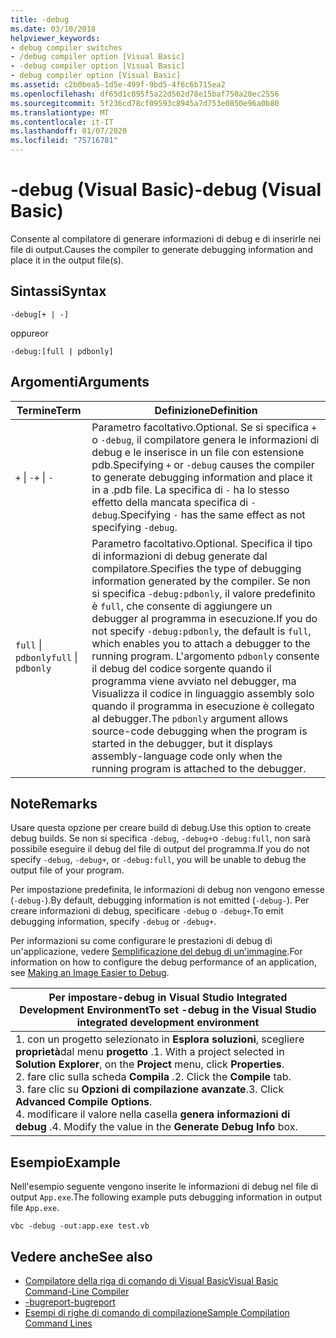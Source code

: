 ```yaml
---
title: -debug
ms.date: 03/10/2018
helpviewer_keywords:
- debug compiler switches
- /debug compiler option [Visual Basic]
- -debug compiler option [Visual Basic]
- debug compiler option [Visual Basic]
ms.assetid: c2b0bea5-1d5e-499f-9bd5-4f6c6b715ea2
ms.openlocfilehash: df65d1c095f5a22d562d78e15baf750a20ec2556
ms.sourcegitcommit: 5f236cd78cf09593c8945a7d753e0850e96a0b80
ms.translationtype: MT
ms.contentlocale: it-IT
ms.lasthandoff: 01/07/2020
ms.locfileid: "75716781"
---
```

# <a name="-debug-visual-basic"></a><span data-ttu-id="8a3ab-102">-debug (Visual Basic)</span><span class="sxs-lookup"><span data-stu-id="8a3ab-102">-debug (Visual Basic)</span></span>

<span data-ttu-id="8a3ab-103">Consente al compilatore di generare informazioni di debug e di inserirle nei file di output.</span><span class="sxs-lookup"><span data-stu-id="8a3ab-103">Causes the compiler to generate debugging information and place it in the output file(s).</span></span>

## <a name="syntax"></a><span data-ttu-id="8a3ab-104">Sintassi</span><span class="sxs-lookup"><span data-stu-id="8a3ab-104">Syntax</span></span>

```console
-debug[+ | -]
```

<span data-ttu-id="8a3ab-105">oppure</span><span class="sxs-lookup"><span data-stu-id="8a3ab-105">or</span></span>

```console
-debug:[full | pdbonly]
```

## <a name="arguments"></a><span data-ttu-id="8a3ab-106">Argomenti</span><span class="sxs-lookup"><span data-stu-id="8a3ab-106">Arguments</span></span>

|<span data-ttu-id="8a3ab-107">Termine</span><span class="sxs-lookup"><span data-stu-id="8a3ab-107">Term</span></span>|<span data-ttu-id="8a3ab-108">Definizione</span><span class="sxs-lookup"><span data-stu-id="8a3ab-108">Definition</span></span>|
|---|---|
|<span data-ttu-id="8a3ab-109">`+` &#124; `-`</span><span class="sxs-lookup"><span data-stu-id="8a3ab-109">`+` &#124; `-`</span></span>|<span data-ttu-id="8a3ab-110">Parametro facoltativo.</span><span class="sxs-lookup"><span data-stu-id="8a3ab-110">Optional.</span></span> <span data-ttu-id="8a3ab-111">Se si specifica `+` o `-debug`, il compilatore genera le informazioni di debug e le inserisce in un file con estensione pdb.</span><span class="sxs-lookup"><span data-stu-id="8a3ab-111">Specifying `+` or `-debug` causes the compiler to generate debugging information and place it in a .pdb file.</span></span> <span data-ttu-id="8a3ab-112">La specifica di `-` ha lo stesso effetto della mancata specifica di `-debug`.</span><span class="sxs-lookup"><span data-stu-id="8a3ab-112">Specifying `-` has the same effect as not specifying `-debug`.</span></span>|
|<span data-ttu-id="8a3ab-113">`full` &#124; `pdbonly`</span><span class="sxs-lookup"><span data-stu-id="8a3ab-113">`full` &#124; `pdbonly`</span></span>|<span data-ttu-id="8a3ab-114">Parametro facoltativo.</span><span class="sxs-lookup"><span data-stu-id="8a3ab-114">Optional.</span></span> <span data-ttu-id="8a3ab-115">Specifica il tipo di informazioni di debug generate dal compilatore.</span><span class="sxs-lookup"><span data-stu-id="8a3ab-115">Specifies the type of debugging information generated by the compiler.</span></span> <span data-ttu-id="8a3ab-116">Se non si specifica `-debug:pdbonly`, il valore predefinito è `full`, che consente di aggiungere un debugger al programma in esecuzione.</span><span class="sxs-lookup"><span data-stu-id="8a3ab-116">If you do not specify `-debug:pdbonly`, the default is `full`, which enables you to attach a debugger to the running program.</span></span> <span data-ttu-id="8a3ab-117">L'argomento `pdbonly` consente il debug del codice sorgente quando il programma viene avviato nel debugger, ma Visualizza il codice in linguaggio assembly solo quando il programma in esecuzione è collegato al debugger.</span><span class="sxs-lookup"><span data-stu-id="8a3ab-117">The `pdbonly` argument allows source-code debugging when the program is started in the debugger, but it displays assembly-language code only when the running program is attached to the debugger.</span></span>|

## <a name="remarks"></a><span data-ttu-id="8a3ab-118">Note</span><span class="sxs-lookup"><span data-stu-id="8a3ab-118">Remarks</span></span>

<span data-ttu-id="8a3ab-119">Usare questa opzione per creare build di debug.</span><span class="sxs-lookup"><span data-stu-id="8a3ab-119">Use this option to create debug builds.</span></span> <span data-ttu-id="8a3ab-120">Se non si specifica `-debug`, `-debug+`o `-debug:full`, non sarà possibile eseguire il debug del file di output del programma.</span><span class="sxs-lookup"><span data-stu-id="8a3ab-120">If you do not specify `-debug`, `-debug+`, or `-debug:full`, you will be unable to debug the output file of your program.</span></span>

<span data-ttu-id="8a3ab-121">Per impostazione predefinita, le informazioni di debug non vengono emesse (`-debug-`).</span><span class="sxs-lookup"><span data-stu-id="8a3ab-121">By default, debugging information is not emitted (`-debug-`).</span></span> <span data-ttu-id="8a3ab-122">Per creare informazioni di debug, specificare `-debug` o `-debug+`.</span><span class="sxs-lookup"><span data-stu-id="8a3ab-122">To emit debugging information, specify `-debug` or `-debug+`.</span></span>

<span data-ttu-id="8a3ab-123">Per informazioni su come configurare le prestazioni di debug di un'applicazione, vedere [Semplificazione del debug di un'immagine](../../../framework/debug-trace-profile/making-an-image-easier-to-debug.md).</span><span class="sxs-lookup"><span data-stu-id="8a3ab-123">For information on how to configure the debug performance of an application, see [Making an Image Easier to Debug](../../../framework/debug-trace-profile/making-an-image-easier-to-debug.md).</span></span>

|<span data-ttu-id="8a3ab-124">Per impostare-debug in Visual Studio Integrated Development Environment</span><span class="sxs-lookup"><span data-stu-id="8a3ab-124">To set -debug in the Visual Studio integrated development environment</span></span>|
|---|
|<span data-ttu-id="8a3ab-125">1. con un progetto selezionato in **Esplora soluzioni**, scegliere **proprietà**dal menu **progetto** .</span><span class="sxs-lookup"><span data-stu-id="8a3ab-125">1.  With a project selected in **Solution Explorer**, on the **Project** menu, click **Properties**.</span></span> <br /><span data-ttu-id="8a3ab-126">2. fare clic sulla scheda **Compila** .</span><span class="sxs-lookup"><span data-stu-id="8a3ab-126">2.  Click the **Compile** tab.</span></span><br /><span data-ttu-id="8a3ab-127">3. fare clic su **Opzioni di compilazione avanzate**.</span><span class="sxs-lookup"><span data-stu-id="8a3ab-127">3.  Click **Advanced Compile Options**.</span></span><br /><span data-ttu-id="8a3ab-128">4. modificare il valore nella casella **genera informazioni di debug** .</span><span class="sxs-lookup"><span data-stu-id="8a3ab-128">4.  Modify the value in the **Generate Debug Info** box.</span></span>|

## <a name="example"></a><span data-ttu-id="8a3ab-129">Esempio</span><span class="sxs-lookup"><span data-stu-id="8a3ab-129">Example</span></span>

<span data-ttu-id="8a3ab-130">Nell'esempio seguente vengono inserite le informazioni di debug nel file di output `App.exe`.</span><span class="sxs-lookup"><span data-stu-id="8a3ab-130">The following example puts debugging information in output file `App.exe`.</span></span>

```console
vbc -debug -out:app.exe test.vb
```

## <a name="see-also"></a><span data-ttu-id="8a3ab-131">Vedere anche</span><span class="sxs-lookup"><span data-stu-id="8a3ab-131">See also</span></span>

- [<span data-ttu-id="8a3ab-132">Compilatore della riga di comando di Visual Basic</span><span class="sxs-lookup"><span data-stu-id="8a3ab-132">Visual Basic Command-Line Compiler</span></span>](../../../visual-basic/reference/command-line-compiler/index.md)
- [<span data-ttu-id="8a3ab-133">-bugreport</span><span class="sxs-lookup"><span data-stu-id="8a3ab-133">-bugreport</span></span>](../../../visual-basic/reference/command-line-compiler/bugreport.md)
- [<span data-ttu-id="8a3ab-134">Esempi di righe di comando di compilazione</span><span class="sxs-lookup"><span data-stu-id="8a3ab-134">Sample Compilation Command Lines</span></span>](../../../visual-basic/reference/command-line-compiler/sample-compilation-command-lines.md)
